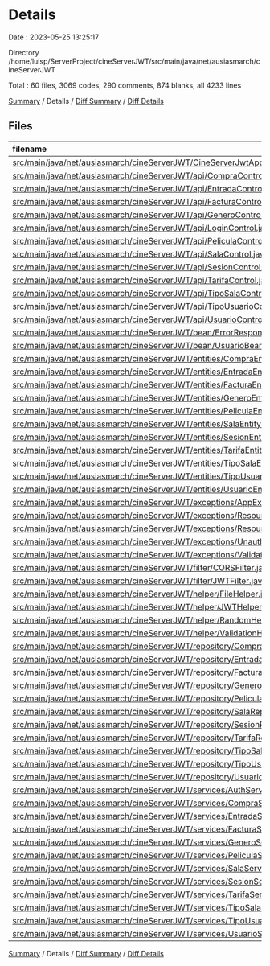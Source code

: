 # Details

Date : 2023-05-25 13:25:17

Directory /home/luisp/ServerProject/cineServerJWT/src/main/java/net/ausiasmarch/cineServerJWT

Total : 60 files,  3069 codes, 290 comments, 874 blanks, all 4233 lines

[Summary](results.md) / Details / [Diff Summary](diff.md) / [Diff Details](diff-details.md)

## Files
| filename | language | code | comment | blank | total |
| :--- | :--- | ---: | ---: | ---: | ---: |
| [src/main/java/net/ausiasmarch/cineServerJWT/CineServerJwtApplication.java](/src/main/java/net/ausiasmarch/cineServerJWT/CineServerJwtApplication.java) | Java | 9 | 0 | 5 | 14 |
| [src/main/java/net/ausiasmarch/cineServerJWT/api/CompraControl.java](/src/main/java/net/ausiasmarch/cineServerJWT/api/CompraControl.java) | Java | 54 | 0 | 12 | 66 |
| [src/main/java/net/ausiasmarch/cineServerJWT/api/EntradaControl.java](/src/main/java/net/ausiasmarch/cineServerJWT/api/EntradaControl.java) | Java | 56 | 1 | 13 | 70 |
| [src/main/java/net/ausiasmarch/cineServerJWT/api/FacturaControl.java](/src/main/java/net/ausiasmarch/cineServerJWT/api/FacturaControl.java) | Java | 53 | 0 | 11 | 64 |
| [src/main/java/net/ausiasmarch/cineServerJWT/api/GeneroControl.java](/src/main/java/net/ausiasmarch/cineServerJWT/api/GeneroControl.java) | Java | 53 | 6 | 6 | 65 |
| [src/main/java/net/ausiasmarch/cineServerJWT/api/LoginControl.java](/src/main/java/net/ausiasmarch/cineServerJWT/api/LoginControl.java) | Java | 26 | 1 | 7 | 34 |
| [src/main/java/net/ausiasmarch/cineServerJWT/api/PeliculaControl.java](/src/main/java/net/ausiasmarch/cineServerJWT/api/PeliculaControl.java) | Java | 58 | 16 | 15 | 89 |
| [src/main/java/net/ausiasmarch/cineServerJWT/api/SalaControl.java](/src/main/java/net/ausiasmarch/cineServerJWT/api/SalaControl.java) | Java | 49 | 0 | 10 | 59 |
| [src/main/java/net/ausiasmarch/cineServerJWT/api/SesionControl.java](/src/main/java/net/ausiasmarch/cineServerJWT/api/SesionControl.java) | Java | 56 | 0 | 12 | 68 |
| [src/main/java/net/ausiasmarch/cineServerJWT/api/TarifaControl.java](/src/main/java/net/ausiasmarch/cineServerJWT/api/TarifaControl.java) | Java | 53 | 0 | 11 | 64 |
| [src/main/java/net/ausiasmarch/cineServerJWT/api/TipoSalaControl.java](/src/main/java/net/ausiasmarch/cineServerJWT/api/TipoSalaControl.java) | Java | 53 | 6 | 8 | 67 |
| [src/main/java/net/ausiasmarch/cineServerJWT/api/TipoUsuarioControl.java](/src/main/java/net/ausiasmarch/cineServerJWT/api/TipoUsuarioControl.java) | Java | 51 | 0 | 12 | 63 |
| [src/main/java/net/ausiasmarch/cineServerJWT/api/UsuarioControl.java](/src/main/java/net/ausiasmarch/cineServerJWT/api/UsuarioControl.java) | Java | 54 | 1 | 11 | 66 |
| [src/main/java/net/ausiasmarch/cineServerJWT/bean/ErrorResponseBean.java](/src/main/java/net/ausiasmarch/cineServerJWT/bean/ErrorResponseBean.java) | Java | 38 | 0 | 13 | 51 |
| [src/main/java/net/ausiasmarch/cineServerJWT/bean/UsuarioBean.java](/src/main/java/net/ausiasmarch/cineServerJWT/bean/UsuarioBean.java) | Java | 22 | 0 | 10 | 32 |
| [src/main/java/net/ausiasmarch/cineServerJWT/entities/CompraEntity.java](/src/main/java/net/ausiasmarch/cineServerJWT/entities/CompraEntity.java) | Java | 66 | 0 | 25 | 91 |
| [src/main/java/net/ausiasmarch/cineServerJWT/entities/EntradaEntity.java](/src/main/java/net/ausiasmarch/cineServerJWT/entities/EntradaEntity.java) | Java | 69 | 3 | 24 | 96 |
| [src/main/java/net/ausiasmarch/cineServerJWT/entities/FacturaEntity.java](/src/main/java/net/ausiasmarch/cineServerJWT/entities/FacturaEntity.java) | Java | 68 | 0 | 22 | 90 |
| [src/main/java/net/ausiasmarch/cineServerJWT/entities/GeneroEntity.java](/src/main/java/net/ausiasmarch/cineServerJWT/entities/GeneroEntity.java) | Java | 40 | 3 | 17 | 60 |
| [src/main/java/net/ausiasmarch/cineServerJWT/entities/PeliculaEntity.java](/src/main/java/net/ausiasmarch/cineServerJWT/entities/PeliculaEntity.java) | Java | 124 | 0 | 41 | 165 |
| [src/main/java/net/ausiasmarch/cineServerJWT/entities/SalaEntity.java](/src/main/java/net/ausiasmarch/cineServerJWT/entities/SalaEntity.java) | Java | 62 | 0 | 22 | 84 |
| [src/main/java/net/ausiasmarch/cineServerJWT/entities/SesionEntity.java](/src/main/java/net/ausiasmarch/cineServerJWT/entities/SesionEntity.java) | Java | 82 | 3 | 27 | 112 |
| [src/main/java/net/ausiasmarch/cineServerJWT/entities/TarifaEntity.java](/src/main/java/net/ausiasmarch/cineServerJWT/entities/TarifaEntity.java) | Java | 47 | 0 | 18 | 65 |
| [src/main/java/net/ausiasmarch/cineServerJWT/entities/TipoSalaEntity.java](/src/main/java/net/ausiasmarch/cineServerJWT/entities/TipoSalaEntity.java) | Java | 40 | 0 | 16 | 56 |
| [src/main/java/net/ausiasmarch/cineServerJWT/entities/TipoUsuarioEntity.java](/src/main/java/net/ausiasmarch/cineServerJWT/entities/TipoUsuarioEntity.java) | Java | 47 | 0 | 16 | 63 |
| [src/main/java/net/ausiasmarch/cineServerJWT/entities/UsuarioEntity.java](/src/main/java/net/ausiasmarch/cineServerJWT/entities/UsuarioEntity.java) | Java | 120 | 0 | 40 | 160 |
| [src/main/java/net/ausiasmarch/cineServerJWT/exceptions/AppExceptionHandler.java](/src/main/java/net/ausiasmarch/cineServerJWT/exceptions/AppExceptionHandler.java) | Java | 35 | 6 | 9 | 50 |
| [src/main/java/net/ausiasmarch/cineServerJWT/exceptions/ResourceNotFound.java](/src/main/java/net/ausiasmarch/cineServerJWT/exceptions/ResourceNotFound.java) | Java | 6 | 0 | 3 | 9 |
| [src/main/java/net/ausiasmarch/cineServerJWT/exceptions/ResourceNotModified.java](/src/main/java/net/ausiasmarch/cineServerJWT/exceptions/ResourceNotModified.java) | Java | 6 | 0 | 3 | 9 |
| [src/main/java/net/ausiasmarch/cineServerJWT/exceptions/UnauthorizationException.java](/src/main/java/net/ausiasmarch/cineServerJWT/exceptions/UnauthorizationException.java) | Java | 6 | 0 | 3 | 9 |
| [src/main/java/net/ausiasmarch/cineServerJWT/exceptions/ValidationException.java](/src/main/java/net/ausiasmarch/cineServerJWT/exceptions/ValidationException.java) | Java | 6 | 0 | 3 | 9 |
| [src/main/java/net/ausiasmarch/cineServerJWT/filter/CORSFilter.java](/src/main/java/net/ausiasmarch/cineServerJWT/filter/CORSFilter.java) | Java | 52 | 50 | 17 | 119 |
| [src/main/java/net/ausiasmarch/cineServerJWT/filter/JWTFilter.java](/src/main/java/net/ausiasmarch/cineServerJWT/filter/JWTFilter.java) | Java | 43 | 0 | 10 | 53 |
| [src/main/java/net/ausiasmarch/cineServerJWT/helper/FileHelper.java](/src/main/java/net/ausiasmarch/cineServerJWT/helper/FileHelper.java) | Java | 53 | 6 | 9 | 68 |
| [src/main/java/net/ausiasmarch/cineServerJWT/helper/JWTHelper.java](/src/main/java/net/ausiasmarch/cineServerJWT/helper/JWTHelper.java) | Java | 44 | 0 | 11 | 55 |
| [src/main/java/net/ausiasmarch/cineServerJWT/helper/RandomHelper.java](/src/main/java/net/ausiasmarch/cineServerJWT/helper/RandomHelper.java) | Java | 70 | 2 | 17 | 89 |
| [src/main/java/net/ausiasmarch/cineServerJWT/helper/ValidationHelper.java](/src/main/java/net/ausiasmarch/cineServerJWT/helper/ValidationHelper.java) | Java | 97 | 17 | 19 | 133 |
| [src/main/java/net/ausiasmarch/cineServerJWT/repository/CompraRepository.java](/src/main/java/net/ausiasmarch/cineServerJWT/repository/CompraRepository.java) | Java | 8 | 0 | 5 | 13 |
| [src/main/java/net/ausiasmarch/cineServerJWT/repository/EntradaRepository.java](/src/main/java/net/ausiasmarch/cineServerJWT/repository/EntradaRepository.java) | Java | 10 | 0 | 7 | 17 |
| [src/main/java/net/ausiasmarch/cineServerJWT/repository/FacturaRepository.java](/src/main/java/net/ausiasmarch/cineServerJWT/repository/FacturaRepository.java) | Java | 8 | 0 | 5 | 13 |
| [src/main/java/net/ausiasmarch/cineServerJWT/repository/GeneroRepository.java](/src/main/java/net/ausiasmarch/cineServerJWT/repository/GeneroRepository.java) | Java | 8 | 0 | 5 | 13 |
| [src/main/java/net/ausiasmarch/cineServerJWT/repository/PeliculaRepository.java](/src/main/java/net/ausiasmarch/cineServerJWT/repository/PeliculaRepository.java) | Java | 10 | 0 | 7 | 17 |
| [src/main/java/net/ausiasmarch/cineServerJWT/repository/SalaRepository.java](/src/main/java/net/ausiasmarch/cineServerJWT/repository/SalaRepository.java) | Java | 8 | 0 | 5 | 13 |
| [src/main/java/net/ausiasmarch/cineServerJWT/repository/SesionRepository.java](/src/main/java/net/ausiasmarch/cineServerJWT/repository/SesionRepository.java) | Java | 17 | 0 | 12 | 29 |
| [src/main/java/net/ausiasmarch/cineServerJWT/repository/TarifaRepository.java](/src/main/java/net/ausiasmarch/cineServerJWT/repository/TarifaRepository.java) | Java | 8 | 0 | 5 | 13 |
| [src/main/java/net/ausiasmarch/cineServerJWT/repository/TipoSalaRepository.java](/src/main/java/net/ausiasmarch/cineServerJWT/repository/TipoSalaRepository.java) | Java | 8 | 0 | 4 | 12 |
| [src/main/java/net/ausiasmarch/cineServerJWT/repository/TipoUsuarioRepository.java](/src/main/java/net/ausiasmarch/cineServerJWT/repository/TipoUsuarioRepository.java) | Java | 8 | 0 | 5 | 13 |
| [src/main/java/net/ausiasmarch/cineServerJWT/repository/UsuarioRepository.java](/src/main/java/net/ausiasmarch/cineServerJWT/repository/UsuarioRepository.java) | Java | 14 | 0 | 10 | 24 |
| [src/main/java/net/ausiasmarch/cineServerJWT/services/AuthService.java](/src/main/java/net/ausiasmarch/cineServerJWT/services/AuthService.java) | Java | 74 | 7 | 18 | 99 |
| [src/main/java/net/ausiasmarch/cineServerJWT/services/CompraService.java](/src/main/java/net/ausiasmarch/cineServerJWT/services/CompraService.java) | Java | 110 | 7 | 28 | 145 |
| [src/main/java/net/ausiasmarch/cineServerJWT/services/EntradaService.java](/src/main/java/net/ausiasmarch/cineServerJWT/services/EntradaService.java) | Java | 75 | 3 | 21 | 99 |
| [src/main/java/net/ausiasmarch/cineServerJWT/services/FacturaService.java](/src/main/java/net/ausiasmarch/cineServerJWT/services/FacturaService.java) | Java | 73 | 6 | 16 | 95 |
| [src/main/java/net/ausiasmarch/cineServerJWT/services/GeneroService.java](/src/main/java/net/ausiasmarch/cineServerJWT/services/GeneroService.java) | Java | 50 | 6 | 15 | 71 |
| [src/main/java/net/ausiasmarch/cineServerJWT/services/PeliculaService.java](/src/main/java/net/ausiasmarch/cineServerJWT/services/PeliculaService.java) | Java | 157 | 55 | 46 | 258 |
| [src/main/java/net/ausiasmarch/cineServerJWT/services/SalaService.java](/src/main/java/net/ausiasmarch/cineServerJWT/services/SalaService.java) | Java | 69 | 7 | 13 | 89 |
| [src/main/java/net/ausiasmarch/cineServerJWT/services/SesionService.java](/src/main/java/net/ausiasmarch/cineServerJWT/services/SesionService.java) | Java | 129 | 58 | 31 | 218 |
| [src/main/java/net/ausiasmarch/cineServerJWT/services/TarifaService.java](/src/main/java/net/ausiasmarch/cineServerJWT/services/TarifaService.java) | Java | 68 | 1 | 19 | 88 |
| [src/main/java/net/ausiasmarch/cineServerJWT/services/TipoSalaService.java](/src/main/java/net/ausiasmarch/cineServerJWT/services/TipoSalaService.java) | Java | 53 | 6 | 14 | 73 |
| [src/main/java/net/ausiasmarch/cineServerJWT/services/TipoUsuarioService.java](/src/main/java/net/ausiasmarch/cineServerJWT/services/TipoUsuarioService.java) | Java | 43 | 1 | 16 | 60 |
| [src/main/java/net/ausiasmarch/cineServerJWT/services/UsuarioService.java](/src/main/java/net/ausiasmarch/cineServerJWT/services/UsuarioService.java) | Java | 193 | 12 | 39 | 244 |

[Summary](results.md) / Details / [Diff Summary](diff.md) / [Diff Details](diff-details.md)